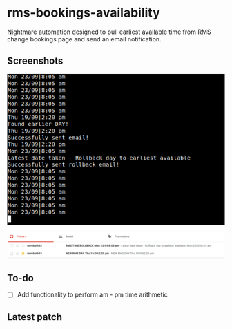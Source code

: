 # rms-bookings-availability
Nightmare automation designed to pull earliest available time from RMS change bookings page and send an email notification.


## Screenshots
![Console log](https://github.com/FaizanH/servicensw-bookings-availability/blob/master/screenshots/days.PNG)

![Email notification](https://github.com/FaizanH/servicensw-bookings-availability/blob/master/screenshots/email.PNG)

## To-do
- [ ] Add functionality to perform am - pm time arithmetic

## Latest patch
